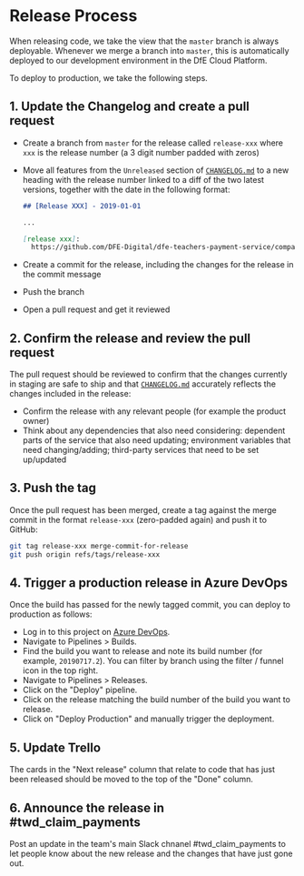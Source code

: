 # Release Process

When releasing code, we take the view that the `master` branch is always
deployable. Whenever we merge a branch into `master`, this is automatically
deployed to our development environment in the DfE Cloud Platform.

To deploy to production, we take the following steps.

## 1. Update the Changelog and create a pull request

- Create a branch from `master` for the release called `release-xxx` where `xxx`
  is the release number (a 3 digit number padded with zeros)
- Move all features from the `Unreleased` section of
  [`CHANGELOG.md`](../CHANGELOG.md) to a new heading with the release number
  linked to a diff of the two latest versions, together with the date in the
  following format:

  ```markdown
  ## [Release XXX] - 2019-01-01

  ...

  [release xxx]:
    https://github.com/DFE-Digital/dfe-teachers-payment-service/compare/previous-release...release-xxx
  ```

- Create a commit for the release, including the changes for the release in the
  commit message
- Push the branch
- Open a pull request and get it reviewed

## 2. Confirm the release and review the pull request

The pull request should be reviewed to confirm that the changes currently in
staging are safe to ship and that [`CHANGELOG.md`](../CHANGELOG.md) accurately
reflects the changes included in the release:

- Confirm the release with any relevant people (for example the product owner)
- Think about any dependencies that also need considering: dependent parts of
  the service that also need updating; environment variables that need
  changing/adding; third-party services that need to be set up/updated

## 3. Push the tag

Once the pull request has been merged, create a tag against the merge commit in
the format `release-xxx` (zero-padded again) and push it to GitHub:

```sh
git tag release-xxx merge-commit-for-release
git push origin refs/tags/release-xxx
```

## 4. Trigger a production release in Azure DevOps

Once the build has passed for the newly tagged commit, you can deploy to
production as follows:

- Log in to this project on
  [Azure DevOps](https://dev.azure.com/dfe-ssp/S118-Teacher-Payments-Service).
- Navigate to Pipelines > Builds.
- Find the build you want to release and note its build number (for example,
  `20190717.2`). You can filter by branch using the filter / funnel icon in the
  top right.
- Navigate to Pipelines > Releases.
- Click on the "Deploy" pipeline.
- Click on the release matching the build number of the build you want to
  release.
- Click on "Deploy Production" and manually trigger the deployment.

## 5. Update Trello

The cards in the "Next release" column that relate to code that has just been
released should be moved to the top of the "Done" column.

## 6. Announce the release in #twd_claim_payments

Post an update in the team's main Slack chnanel #twd_claim_payments to let
people know about the new release and the changes that have just gone out.
